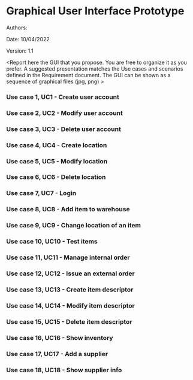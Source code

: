 # Graphical User Interface Prototype  

Authors:

Date: 10/04/2022

Version: 1.1

\<Report here the GUI that you propose. You are free to organize it as you prefer. A suggested presentation matches the Use cases and scenarios defined in the Requirement document. The GUI can be shown as a sequence of graphical files (jpg, png)  >

### Use case 1, UC1 - Create user account


### Use case 2, UC2 - Modify user account


### Use case 3, UC3 - Delete user account


### Use case 4, UC4 - Create location


### Use case 5, UC5 - Modify location


### Use case 6, UC6 - Delete location


### Use case 7, UC7 - Login


### Use case 8, UC8 - Add item to warehouse


### Use case 9, UC9 - Change location of an item


### Use case 10, UC10 - Test items


### Use case 11, UC11 - Manage internal order


### Use case 12, UC12 - Issue an external order


### Use case 13, UC13 - Create item descriptor


### Use case 14, UC14 - Modify item descriptor


### Use case 15, UC15 - Delete item descriptor


### Use case 16, UC16 - Show inventory


### Use case 17, UC17 - Add a supplier


### Use case 18, UC18 - Show supplier info

